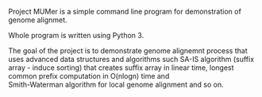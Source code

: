 Project MUMer is a simple command line program for demonstration of genome alignmet.

Whole program is written using Python 3.

The goal of the project is to demonstrate genome alignemnt process that uses 
advanced data structures and algorithms such SA-IS algorithm (suffix array - induce sorting) 
that creates suffix array in linear time, longest common prefix computation in O(nlogn) time and  
Smith-Waterman algorithm for local genome alignment and so on. 
